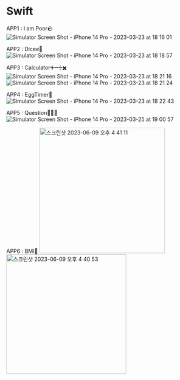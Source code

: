 # Swift

APP1 : I am Poor🪨
![Simulator Screen Shot - iPhone 14 Pro - 2023-03-23 at 18 16 01](https://user-images.githubusercontent.com/42735333/227157088-d56b81f4-835f-442c-b5ee-8a00fa3871f7.png)

APP2 : Dicee🎲
![Simulator Screen Shot - iPhone 14 Pro - 2023-03-23 at 18 18 57](https://user-images.githubusercontent.com/42735333/227157784-5f1ba1df-ab2d-45cf-bb51-17d9bde5338f.png)

APP3 : Calculator➕➖➗✖️
![Simulator Screen Shot - iPhone 14 Pro - 2023-03-23 at 18 21 16](https://user-images.githubusercontent.com/42735333/227158320-4efee1a0-38e4-4cc5-b6e8-3652e4d78b32.png)
![Simulator Screen Shot - iPhone 14 Pro - 2023-03-23 at 18 21 24](https://user-images.githubusercontent.com/42735333/227158347-cae6816a-fe80-4c90-bb0c-140459dc326d.png)

APP4 : EggTimer🥚
![Simulator Screen Shot - iPhone 14 Pro - 2023-03-23 at 18 22 43](https://user-images.githubusercontent.com/42735333/227158711-8ff7d36c-0980-47a1-92b3-0352a53196a4.png)

APP5 : Question🙋🏻‍♀️
![Simulator Screen Shot - iPhone 14 Pro - 2023-03-25 at 19 00 57](https://user-images.githubusercontent.com/42735333/227710493-d355b2b6-7742-495d-b0bc-5cd8802721d8.png)

APP6 : BMI🐽
<img width="330" alt="스크린샷 2023-06-09 오후 4 41 11" src="https://github.com/kimgyuhee/Swift/assets/42735333/0a6e778f-eca6-478b-8612-76ccf143dd69">
<img width="315" alt="스크린샷 2023-06-09 오후 4 40 53" src="https://github.com/kimgyuhee/Swift/assets/42735333/babceccd-ea21-4457-b287-6926df00d022">

